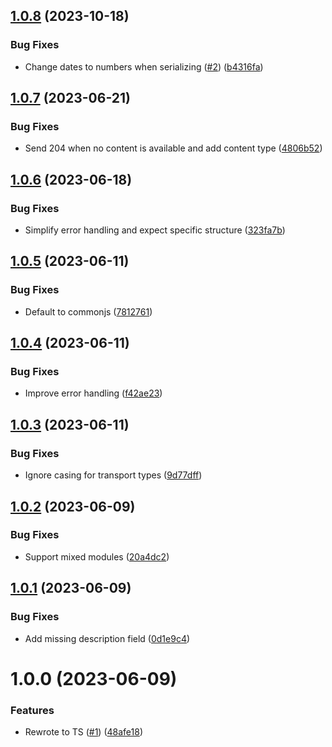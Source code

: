 ## [1.0.8](https://github.com/kapetacom/sdk-nodejs-rest-route/compare/v1.0.7...v1.0.8) (2023-10-18)


### Bug Fixes

* Change dates to numbers when serializing ([#2](https://github.com/kapetacom/sdk-nodejs-rest-route/issues/2)) ([b4316fa](https://github.com/kapetacom/sdk-nodejs-rest-route/commit/b4316fada16506166a496c44004d0eeab03620c9))

## [1.0.7](https://github.com/kapetacom/sdk-nodejs-rest-route/compare/v1.0.6...v1.0.7) (2023-06-21)


### Bug Fixes

* Send 204 when no content is available and add content type ([4806b52](https://github.com/kapetacom/sdk-nodejs-rest-route/commit/4806b52ff13a044bac6e33b6475b664a09226b18))

## [1.0.6](https://github.com/kapetacom/sdk-nodejs-rest-route/compare/v1.0.5...v1.0.6) (2023-06-18)


### Bug Fixes

* Simplify error handling and expect specific structure ([323fa7b](https://github.com/kapetacom/sdk-nodejs-rest-route/commit/323fa7b3f2bd7d880f6e09d756f7606a9e71231e))

## [1.0.5](https://github.com/kapetacom/sdk-nodejs-rest-route/compare/v1.0.4...v1.0.5) (2023-06-11)


### Bug Fixes

* Default to commonjs ([7812761](https://github.com/kapetacom/sdk-nodejs-rest-route/commit/7812761c4d893bfd780bf897819b114a3b70aec5))

## [1.0.4](https://github.com/kapetacom/sdk-nodejs-rest-route/compare/v1.0.3...v1.0.4) (2023-06-11)


### Bug Fixes

* Improve error handling ([f42ae23](https://github.com/kapetacom/sdk-nodejs-rest-route/commit/f42ae237cfe8beaac89fd49e98b06099f72faaae))

## [1.0.3](https://github.com/kapetacom/sdk-nodejs-rest-route/compare/v1.0.2...v1.0.3) (2023-06-11)


### Bug Fixes

* Ignore casing for transport types ([9d77dff](https://github.com/kapetacom/sdk-nodejs-rest-route/commit/9d77dffc0cfdab89f150d46bdfc3a5eefc5b00f8))

## [1.0.2](https://github.com/kapetacom/sdk-nodejs-rest-route/compare/v1.0.1...v1.0.2) (2023-06-09)


### Bug Fixes

* Support mixed modules ([20a4dc2](https://github.com/kapetacom/sdk-nodejs-rest-route/commit/20a4dc2f174c38223fdaf016a8e30ef4a42c07fe))

## [1.0.1](https://github.com/kapetacom/sdk-nodejs-rest-route/compare/v1.0.0...v1.0.1) (2023-06-09)


### Bug Fixes

* Add missing description field ([0d1e9c4](https://github.com/kapetacom/sdk-nodejs-rest-route/commit/0d1e9c47fe54a883daf771bb1fdb9533eacd15f5))

# 1.0.0 (2023-06-09)


### Features

* Rewrote to TS ([#1](https://github.com/kapetacom/sdk-nodejs-rest-route/issues/1)) ([48afe18](https://github.com/kapetacom/sdk-nodejs-rest-route/commit/48afe181f6110a1ce89f48f2049d864208efcde5))
